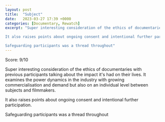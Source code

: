 ```yaml
---
layout: post
title:  "Subject"
date:   2023-03-27 17:39 +0000
categories: [Documentary, Rewatch]
excerpt: "Super interesting consideration of the ethics of documentaries with previous participants talking about the impact it's had on their lives. It examines the power dynamics in the industry with growing commercialisation and demand but also on an individual level between subjects and filmmakers. 

It also raises points about ongoing consent and intentional further participation. 

Safeguarding participants was a thread throughout"
---
```

Score: 9/10 

Super interesting consideration of the ethics of documentaries with previous participants talking about the impact it's had on their lives. It examines the power dynamics in the industry with growing commercialisation and demand but also on an individual level between subjects and filmmakers. 

It also raises points about ongoing consent and intentional further participation. 

Safeguarding participants was a thread throughout
